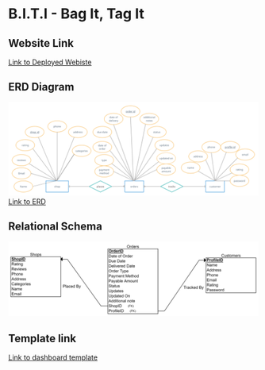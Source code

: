 # B.I.T.I - Bag It, Tag It

Website Link
------
[Link to Deployed Webiste](https://b-i-t-i.onrender.com)

ERD Diagram
------
![ER Diagram](ERD.jpg)
[Link to ERD](https://app.creately.com/d/8cRDfNW4iAN/view)

Relational Schema
------
![Relational Schema](Relational_Schema.png)

Template link
------
[Link to dashboard template](https://github.com/startbootstrap/startbootstrap-sb-admin-2)
